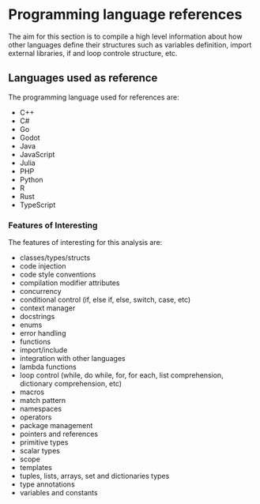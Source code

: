 # Programming language references

The aim for this section is to compile a high level information about how other
languages define their structures such as variables definition, import external
libraries, if and loop controle structure, etc.


## Languages used as reference

The programming language used for references are:

- C++
- C#
- Go
- Godot
- Java
- JavaScript
- Julia
- PHP
- Python
- R
- Rust
- TypeScript

### Features of Interesting

The features of interesting for this analysis are:

- classes/types/structs
- code injection
- code style conventions
- compilation modifier attributes
- concurrency
- conditional control (if, else if, else, switch, case, etc)
- context manager
- docstrings
- enums
- error handling
- functions
- import/include
- integration with other languages
- lambda functions
- loop control (while, do while, for, for each, list comprehension, dictionary comprehension, etc)
- macros
- match pattern
- namespaces
- operators
- package management
- pointers and references
- primitive types
- scalar types
- scope
- templates
- tuples, lists, arrays, set and dictionaries types
- type annotations
- variables and constants
